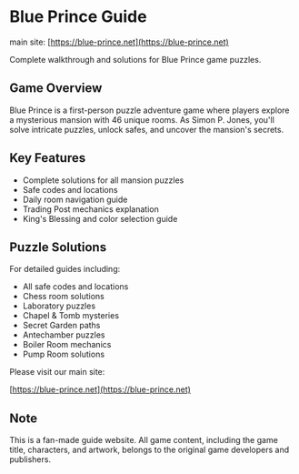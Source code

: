 # Blue Prince Guide

main site:  [https://blue-prince.net](https://blue-prince.net)

Complete walkthrough and solutions for Blue Prince game puzzles.

## Game Overview

Blue Prince is a first-person puzzle adventure game where players explore a mysterious mansion with 46 unique rooms. As Simon P. Jones, you'll solve intricate puzzles, unlock safes, and uncover the mansion's secrets.

## Key Features

- Complete solutions for all mansion puzzles
- Safe codes and locations
- Daily room navigation guide
- Trading Post mechanics explanation
- King's Blessing and color selection guide

## Puzzle Solutions

For detailed guides including:
- All safe codes and locations
- Chess room solutions
- Laboratory puzzles
- Chapel & Tomb mysteries
- Secret Garden paths
- Antechamber puzzles
- Boiler Room mechanics
- Pump Room solutions

Please visit our main site:

[https://blue-prince.net](https://blue-prince.net)

## Note

This is a fan-made guide website. All game content, including the game title, characters, and artwork, belongs to the original game developers and publishers.
